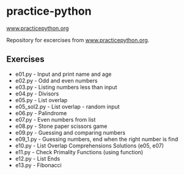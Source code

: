 # practice-python
www.practicepython.org

Repository for excercises from www.practicepython.org.

## Exercises
* e01.py - Input and print name and age
* e02.py - Odd and even numbers
* e03.py - Listing numbers less than input
* e04.py - Divisors
* e05.py - List overlap
* e05_sol2.py - List overlap - random input
* e06.py - Palindrome
* e07.py - Even numbers from list
* e08.py - Stone paper scissors game
* e09.py - Guessing and comparing numbers
* e09_1.py - Guessing numbers, end when the right number is find
* e10.py - List Overlap Comprehensions Solutions (e05, e07)
* e11.py - Check Primality Functions (using function)
* e12.py - List Ends
* e13.py - Fibonacci
